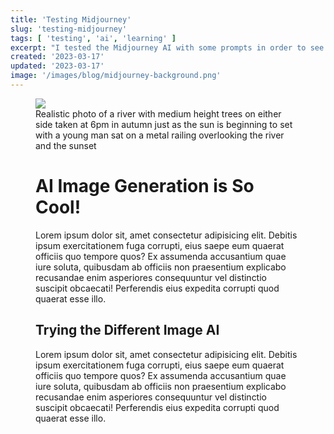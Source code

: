 ```yaml
---
title: 'Testing Midjourney'
slug: 'testing-midjourney'
tags: [ 'testing', 'ai', 'learning' ]
excerpt: "I tested the Midjourney AI with some prompts in order to see how good it was and to see if all the hype was worth it. Spoilers: it was"
created: '2023-03-17'
updated: '2023-03-17'
image: '/images/blog/midjourney-background.png'
---
```


<figure class="w-full flex justify-between gap-x-4">
  <div class='w-96'>
    <img class="w-96 max-w-none" src="/images/blog/midjourney-background.png" />
    <figcaption class="italic text-justify">Realistic photo of a river with medium height trees on either side taken at 6pm in autumn just as the sun is beginning to set with a young man sat on a metal railing overlooking the river and the sunset</figcaption>
  </div>
  <div>
    <h1 class="text-3xl py-4 font-bold">AI Image Generation is So Cool!</h1>
    <p>
      Lorem ipsum dolor sit, amet consectetur adipisicing elit. Debitis ipsum exercitationem fuga corrupti, eius saepe eum quaerat officiis quo tempore quos? Ex assumenda accusantium quae iure soluta, quibusdam ab officiis non praesentium explicabo recusandae enim asperiores consequuntur vel distinctio suscipit obcaecati! Perferendis eius expedita corrupti quod quaerat esse illo.
    </p>
    <h2 class="text-lg pt-4 pb-2 font-bold">Trying the Different Image AI</h2>
    <p>
      Lorem ipsum dolor sit, amet consectetur adipisicing elit. Debitis ipsum exercitationem fuga corrupti, eius saepe eum quaerat officiis quo tempore quos? Ex assumenda accusantium quae iure soluta, quibusdam ab officiis non praesentium explicabo recusandae enim asperiores consequuntur vel distinctio suscipit obcaecati! Perferendis eius expedita corrupti quod quaerat esse illo.
    </p>
  </div>
</figure>
